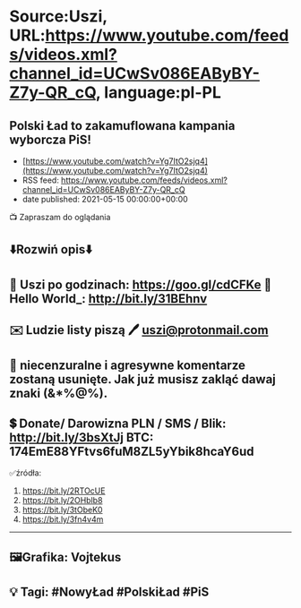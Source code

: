 # Source:Uszi, URL:https://www.youtube.com/feeds/videos.xml?channel_id=UCwSv086EAByBY-Z7y-QR_cQ, language:pl-PL

## Polski Ład to zakamuflowana kampania wyborcza PiS!
 - [https://www.youtube.com/watch?v=Yg7ItO2sjq4](https://www.youtube.com/watch?v=Yg7ItO2sjq4)
 - RSS feed: https://www.youtube.com/feeds/videos.xml?channel_id=UCwSv086EAByBY-Z7y-QR_cQ
 - date published: 2021-05-15 00:00:00+00:00

📺 Zapraszam do oglądania

⬇️Rozwiń opis⬇️
------------------------------------------------------------
👀 Uszi po godzinach: https://goo.gl/cdCFKe
👀 Hello World_: http://bit.ly/31BEhnv
------------------------------------------------------------
✉️ Ludzie listy piszą 
🖊️ uszi@protonmail.com
------------------------------------------------------------
👺 niecenzuralne i agresywne komentarze zostaną usunięte.  Jak już musisz zakląć dawaj znaki (&*%@%).
------------------------------------------------------------
💲 Donate/ Darowizna
PLN / SMS / Blik: http://bit.ly/3bsXtJj
BTC: 174EmE88YFtvs6fuM8ZL5yYbik8hcaY6ud
-------------------------------------------------------------
✅źródła:
1. https://bit.ly/2RTOcUE
2. https://bit.ly/2OHblb8
3. https://bit.ly/3tObeK0
4. https://bit.ly/3fn4v4m
---------------------------------------------------------------
🖼Grafika: Vojtekus
---------------------------------------------------------------
💡 Tagi: #NowyŁad #PolskiŁad #PiS
--------------------------------------------------------------

